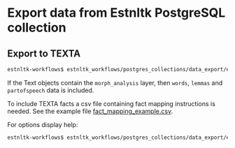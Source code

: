 # Export data from Estnltk PostgreSQL collection

## Export to TEXTA

```bash
estnltk-workflows$ estnltk_workflows/postgres_collections/data_export/export_to_texta
```
If the Text objects contain the `morph_analysis` layer, then `words`, `lemmas` and `partofspeech` data is included.

To include TEXTA facts a csv file containing fact mapping instructions is needed.
See the example file [fact_mapping_example.csv]().

For options display help:
```bash
estnltk-workflows$ estnltk_workflows/postgres_collections/data_export/export_to_texta -h
```

